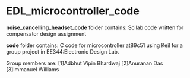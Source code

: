 # EDL_microcontroller_code

**noise_cancelling_headset_code** folder contains: Scilab code written for compensator design assignment

**code** folder contains: C code for microcontroller at89c51 using Keil for a group project in EE344:Electronic Design Lab.

Group members are:
[1]Adbhut Vipin Bhardwaj [2]Anuranan Das [3]Immanuel Williams
